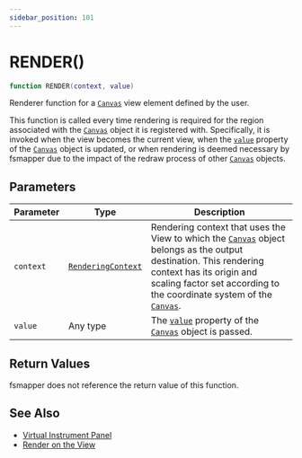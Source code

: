 ```yaml
---
sidebar_position: 101
---
```


# RENDER()
```lua
function RENDER(context, value)
```
Renderer function for a [`Canvas`](/libs/mapper/Canvas) view element defined by the user.

This function is called every time rendering is required for the region associated with the [`Canvas`](/libs/mapper/Canvas) object it is registered with.
Specifically, it is invoked when the view becomes the current view, when the [`value`](/libs/mapper/Canvas/Canvas_value) property of the [`Canvas`](/libs/mapper/Canvas) object is updated, or when rendering is deemed necessary by fsmapper due to the impact of the redraw process of other [`Canvas`](/libs/mapper/Canvas) objects.

## Parameters
|Parameter|Type|Description|
|-|-|-|
|`context`|[`RenderingContext`](/libs/graphics/RenderingContext)|Rendering context that uses the View to which the [`Canvas`](/libs/mapper/Canvas) object belongs as the output destination. This rendering context has its origin and scaling factor set according to the coordinate system of the [`Canvas`](/libs/mapper/Canvas).
|`value`|Any type|The [`value`](/libs/mapper/Canvas/Canvas_value) property of the [`Canvas`](/libs/mapper/Canvas) object is passed.

## Return Values
fsmapper does not reference the return value of this function.

## See Also
- [Virtual Instrument Panel](/guide/virtual_instrument_panel)
- [Render on the View](/guide/virtual_instrument_panel#render-on-the-view)